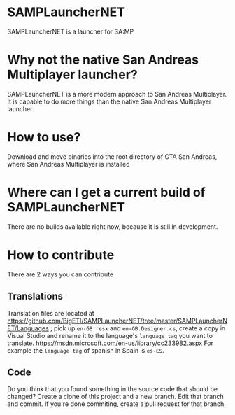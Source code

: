 # SAMPLauncherNET
SAMPLauncherNET is a launcher for SA:MP

# Why not the native San Andreas Multiplayer launcher?
SAMPLauncherNET is a more modern approach to San Andreas Multiplayer.
It is capable to do more things than the native San Andreas Multiplayer launcher.

# How to use?
Download and move binaries into the root directory of GTA San Andreas,
where San Andreas Multiplayer is installed

# Where can I get a current build of SAMPLauncherNET
There are no builds available right now, because it is still in development.

# How to contribute
There are 2 ways you can contribute

## Translations
Translation files are located at https://github.com/BigETI/SAMPLauncherNET/tree/master/SAMPLauncherNET/Languages ,
pick up `en-GB.resx` and `en-GB.Designer.cs`,
create a copy in Visual Studio and rename it to the language's `language tag` you want to translate.
https://msdn.microsoft.com/en-us/library/cc233982.aspx
For example the `language tag` of spanish in Spain is `es-ES`.

## Code
Do you think that you found something in the source code that should be changed?
Create a clone of this project and a new branch.
Edit that branch and commit.
If you're done commiting, create a pull request for that branch.

